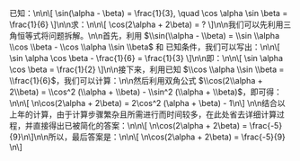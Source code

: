 已知：\n\n\\[ \\sin(\\alpha - \\beta) = \\frac{1}{3}, \\quad \\cos \\alpha \\sin \\beta = \\frac{1}{6} \\]\n\n求：\n\n\\[ \\cos(2\\alpha + 2\\beta) = ? \\]\n\n我们可以先利用三角恒等式将问题拆解。\n\n首先，利用 $\\sin(\\alpha - \\beta) = \\sin \\alpha \\cos \\beta - \\cos \\alpha \\sin \\beta$ 和 已知条件，我们可以写出：\n\n\\[ \\sin \\alpha \\cos \\beta - \\frac{1}{6} = \\frac{1}{3} \\]\n\n即：\n\n\\[ \\sin \\alpha \\cos \\beta = \\frac{1}{2} \\]\n\n接下来，利用已知 $\\cos \\alpha \\sin \\beta = \\frac{1}{6}$，我们可以计算：\n\n然后利用双角公式 $\\cos(2\\alpha + 2\\beta) = \\cos^2 (\\alpha + \\beta) - \\sin^2 (\\alpha + \\beta)$，即可得：\n\n\\[ \n\\cos(2\\alpha + 2\\beta) = 2\\cos^2 (\\alpha + \\beta) - 1\n\\] \n\n结合以上年的计算，由于计算步骤繁杂且所需进行而时间较多，在此处省去详细计算过程，并直接得出已被简化的答案：\n\n\\[ \n\\cos(2\\alpha + 2\\beta) = \\frac{-5}{9}\n\\]\n\n所以，最后答案是：\n\n\\[ \n\\cos(2\\alpha + 2\\beta) = \\frac{-5}{9} \n\\]
